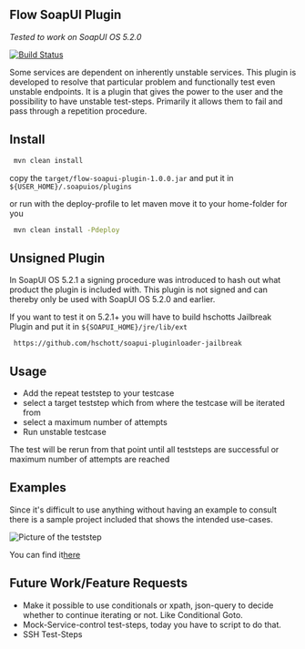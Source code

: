 Flow SoapUI Plugin
-------------------------------

*Tested to work  on SoapUI OS 5.2.0*

[![Build Status](https://travis-ci.org/O5ten/flow-soapui-plugin.svg?branch=master)](https://travis-ci.org/O5ten/flow-soapui-plugin)

Some services are dependent on inherently unstable services. This plugin is developed to resolve that particular problem and functionally test even unstable endpoints. 
It is a plugin that gives the power to the user and the possibility to have unstable test-steps. Primarily it allows them to fail and pass through a repetition procedure. 

Install
-------------------------------

```bash
 mvn clean install 
```

copy the ``` target/flow-soapui-plugin-1.0.0.jar ``` and put it in ``` ${USER_HOME}/.soapuios/plugins```

or run with the deploy-profile to let maven move it to your home-folder for you

```bash
 mvn clean install -Pdeploy
```

Unsigned Plugin
-------------------------------

In SoapUI OS 5.2.1 a signing procedure was introduced to hash out what product the plugin is included with.
This plugin is not signed and can thereby only be used with SoapUI OS 5.2.0 and earlier. 

If you want to test it on 5.2.1+ you will have to build
hschotts Jailbreak Plugin and put it in ``` ${SOAPUI_HOME}/jre/lib/ext ```

```
 https://github.com/hschott/soapui-pluginloader-jailbreak
```

Usage
-------------------------------

- Add the repeat teststep to your testcase
- select a target teststep which from where the testcase will be iterated from
- select a maximum number of attempts
- Run unstable testcase

The test will be rerun from that point until all teststeps are successful or maximum number of attempts are reached

Examples
-------------------------------

Since it's difficult to use anything without having an example to consult there is a sample project included that shows the intended use-cases. 

![Picture of the teststep][1]

You can find it[here][2]
 
Future Work/Feature Requests
-------------------------------

- Make it possible to use conditionals or xpath, json-query to decide whether to continue iterating or not. Like Conditional Goto. 
- Mock-Service-control test-steps, today you have to script to do that. 
- SSH Test-Steps 

[1]: https://github.com/O5ten/flow-soapui-plugin/blob/master/repeat-test-step.jpg
[2]: https://github.com/O5ten/flow-soapui-plugin/blob/master/Unstable-Endpoint-SoapUI-project.xml